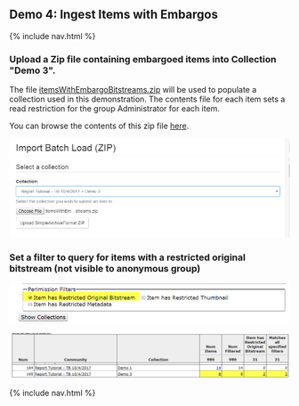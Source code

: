 ## Demo 4: Ingest Items with Embargos

{% include nav.html %}

### Upload a Zip file containing embargoed items into Collection "Demo 3".
The file [itemsWithEmbargoBitstreams.zip]({{site.src_path}}/demo4/data) will be used to populate a collection used in this demonstration.  The contents file for each item sets a read restriction for the group Administrator for each item.

You can browse the contents of this zip file [here]({{site.src_path}}/demo4/data/itemsWithEmbargoBitstreams).

![Screenshot: Upload Zip File with Embargoed Originals](embUpload.png)

### Set a filter to query for items with a restricted original bitstream (not visible to anonymous group)

![Screenshot: Restricted Original Filter](embFilter.png)

![Screenshot: Restricted Original Filter](embRes.png)

{% include nav.html %}
